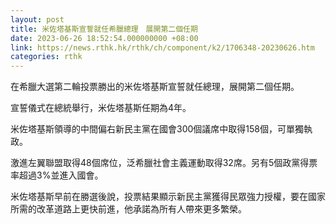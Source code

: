 ```yaml
---
layout: post
title: 米佐塔基斯宣誓就任希臘總理　展開第二個任期
date: 2023-06-26 18:52:54.000000000 +08:00
link: https://news.rthk.hk/rthk/ch/component/k2/1706348-20230626.htm
categories: rthk
---
```


在希臘大選第二輪投票勝出的米佐塔基斯宣誓就任總理，展開第二個任期。

宣誓儀式在總統舉行，米佐塔基斯任期為4年。

米佐塔基斯領導的中間偏右新民主黨在國會300個議席中取得158個，可單獨執政。

激進左翼聯盟取得48個席位，泛希臘社會主義運動取得32席。另有5個政黨得票率超過3%並進入國會。

米佐塔基斯早前在勝選後說，投票結果顯示新民主黨獲得民眾強力授權，要在國家所需的改革道路上更快前進，他承諾為所有人帶來更多繁榮。
